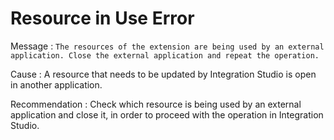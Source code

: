 # Resource in Use Error

Message
:   `The resources of the extension are being used by an external application. Close the external application and repeat the operation.`

Cause
:   A resource that needs to be updated by Integration Studio is open in another application.

Recommendation
:   Check which resource is being used by an external application and close it, in order to proceed with the operation in Integration Studio.

